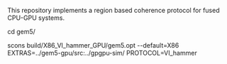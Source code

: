 This repository implements a region based coherence protocol for fused CPU-GPU systems.

cd gem5/

scons build/X86_VI_hammer_GPU/gem5.opt --default=X86 EXTRAS=../gem5-gpu/src:../gpgpu-sim/ PROTOCOL=VI_hammer


